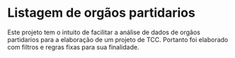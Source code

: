 # Listagem de orgãos partidarios 

Este projeto tem o intuito de facilitar a análise de dados de orgãos partidarios para a elaboração de um projeto de TCC. Portanto foi elaborado com filtros e regras fixas para sua finalidade.
